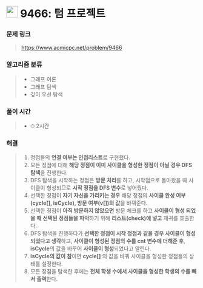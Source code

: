 # <img src="https://static.solved.ac/tier_small/12.svg" width=30> 9466: 텀 프로젝트 

### 문제 링크

> https://www.acmicpc.net/problem/9466

### 알고리즘 분류
>- 그래프 이론
>- 그래프 탐색
>- 깊이 우선 탐색

### 풀이 시간
>- ⏱ 2시간

### 해결
> 1. 정점들의 **연결 여부는 인접리스트**로 구현했다.
> 2. 모든 정점에 대해 **해당 정점이 이미 사이클을 형성한 정점이 아닐 경우 DFS 탐색**을 진행한다.
> 3. DFS 탐색을 시작하는 정점은 **방문 처리**를 하고, 시작점으로 돌아왔을 때 사이클이 형성되므로 **시작 정점을 DFS 변수**로 넣어줬다.
> 4. 선택한 정점이 **자기 자신을 가리키는 경우** 해당 정점의 **사이클 완성 여부(cycle[], isCycle), 방문 여부(v[])의 값**을 바꿔준다. 
> 5. 선택한 정점이 **아직 방문하지 않았으면** 방문 체크를 하고 **사이클이 형성 되었을 때 선택된 정점들을 파악**하기 위해 **리스트(check)에 넣고** 재귀를 호출한다.
> 6. DFS 탐색을 진행하다가 **선택한 정점이 시작 정점과 같을 경우 사이클이 형성되었다고 생각**하고, **사이클이 형성된 정점의 수를 cnt 변수에 더해준 후**, **isCycle**의 값을 바꾸어 **사이클이 형성**되었다고 알린다.
> 7. **isCycle의 값이 참**이면 **cycle[]** 의 값을 바꿔 사이클을 형성한 정점들의 상태를 설정한다.
> 8. 모든 정점을 탐색한 후에는 **전체 학생 수에서 사이클을 형성한 학생의 수를 빼서 출력**한다.